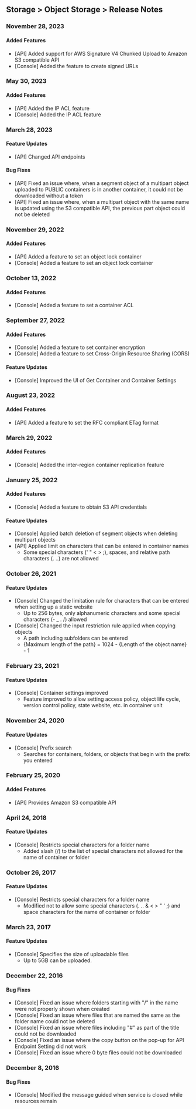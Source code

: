 ## Storage > Object Storage > Release Notes

### November 28, 2023
#### Added Features
* [API] Added support for AWS Signature V4 Chunked Upload to Amazon S3 compatible API
* [Console] Added the feature to create signed URLs

### May 30, 2023
#### Added Features
* [API] Added the IP ACL feature
* [Console] Added the IP ACL feature

### March 28, 2023
#### Feature Updates
* [API] Changed API endpoints

#### Bug Fixes
* [API] Fixed an issue where, when a segment object of a multipart object uploaded to PUBLIC containers is in another container, it could not be downloaded without a token
* [API] Fixed an issue where, when a multipart object with the same name is updated using the S3 compatible API, the previous part object could not be deleted 

### November 29, 2022
#### Added Features
* [API] Added a feature to set an object lock container
* [Console] Added a feature to set an object lock container

### October 13, 2022
#### Added Features
* [Console] Added a feature to set a container ACL 

### September 27, 2022
#### Added Features
* [Console] Added a feature to set container encryption
* [Console] Added a feature to set Cross-Origin Resource Sharing (CORS)

#### Feature Updates
* [Console] Improved the UI of Get Container and Container Settings

### August 23, 2022
#### Added Features
* [API] Added a feature to set the RFC compliant ETag format

### March 29, 2022
#### Added Features
* [Console] Added the inter-region container replication feature

### January 25, 2022
#### Added Features
* [Console] Added a feature to obtain S3 API credentials

#### Feature Updates
* [Console] Applied batch deletion of segment objects when deleting multipart objects
* [API] Applied limit on characters that can be entered in container names
    * Some special characters (' " < > ;), spaces, and relative path characters (. ..) are not allowed

### October 26, 2021

#### Feature Updates
* [Console] Changed the limitation rule for characters that can be entered when setting up a static website
    * Up to 256 bytes, only alphanumeric characters and some special characters (- _ . /) allowed
* [Console] Changed the input restriction rule applied when copying objects
    * A path including subfolders can be entered
    * {Maximum length of the path} = 1024 - {Length of the object name} - 1

### February 23, 2021

#### Feature Updates
* [Console] Container settings improved
    * Feature improved to allow setting access policy, object life cycle, version control policy, state website, etc. in container unit

### November 24, 2020

#### Feature Updates
* [Console] Prefix search
    * Searches for containers, folders, or objects that begin with the prefix you entered

### February 25, 2020

#### Added Features
* [API] Provides Amazon S3 compatible API

### April 24, 2018

#### Feature Updates
* [Console] Restricts special characters for a folder name
    * Added slash (/) to the list of special characters not allowed for the name of container or folder

### October 26, 2017

#### Feature Updates
* [Console] Restricts special characters for a folder name
    * Modified not to allow some special characters (. .. & < > " ' ;) and space characters for the name of container or folder

### March 23, 2017

#### Feature Updates

* [Console] Specifies the size of uploadable files
    * Up to 5GB can be uploaded.

### December 22, 2016

#### Bug Fixes
* [Console] Fixed an issue where folders starting with "/" in the name were not properly shown when created
* [Console] Fixed an issue where files that are named the same as the folder name could not be deleted
* [Console] Fixed an issue where files including "#" as part of the title could not be downloaded
* [Console] Fixed an issue where the copy button on the pop-up for API Endpoint Setting did not work
* [Console] Fixed an issue where 0 byte files could not be downloaded

### December 8, 2016

#### Bug Fixes
* [Console] Modified the message guided when service is closed while resources remain
